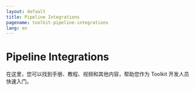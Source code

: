 ```yaml
---
layout: default
title: Pipeline Integrations
pagename: toolkit-pipeline-integrations
lang: en
---
```


# Pipeline Integrations

在这里，您可以找到手册、教程、视频和其他内容，帮助您作为 Toolkit 开发人员快速入门。